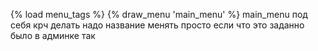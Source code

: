 {% load menu_tags %}
{% draw_menu 'main_menu' %}
main_menu под себя крч делать надо название менять просто если что это заданно
было в админке так